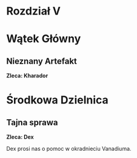 # Rozdział V

# Wątek Główny

## Nieznany Artefakt

__Zleca: Kharador__

# Środkowa Dzielnica

## Tajna sprawa

__Zleca: Dex__

Dex prosi nas o pomoc w okradnieciu Vanadiuma. 
